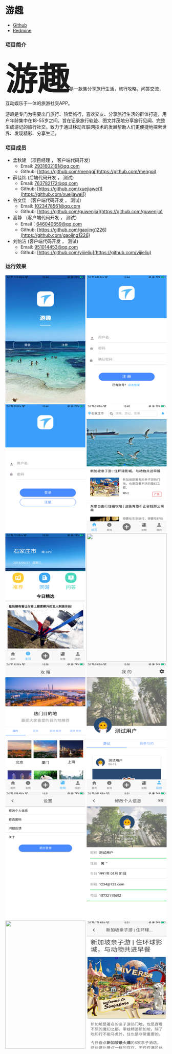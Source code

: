# 游趣
<ul>
  <li>
    <a href="https://github.com/mengqj/youqu">Github</a>
  </li>
  <li>
    <a href="http://10.7.1.5/projects/h5/wiki">Redmine</a>
  </li>
</ul>

### 项目简介
<strong style="font-size:100px;">游趣</strong>是一款集分享旅行生活，旅行攻略，问答交流，互动娱乐于一体的旅游社交APP。

游趣是专门为需要出门旅行、热爱旅行，喜欢交友、分享旅行生活的群体打造，用户年龄集中在18-55岁之间。旨在记录旅行轨迹、图文并茂地分享旅行见闻、完整生成游记的旅行社交。致力于通过移动互联网技术的发展帮助人们更便捷地探索世界、发现精彩、分享生活。

### 项目成员
* 孟秋建 （项目经理 ， 客户端代码开发）
    * Email: <2931602191@qq.com>
    * Github: [https://github.com/mengqj](https://github.com/mengqj)
* 薛佳炜  (后端代码开发 ， 测试)
     * Email: <763782172@qq.com>
     * Github: [https://github.com/xuejiawei1](https://github.com/xuejiawei1)
* 谷文佳  （客户端代码开发 ， 测试）
     * Email: <1023478561@qq.com>
     * Github: [https://github.com/guwenjia](https://github.com/guwenjia)
* 高静   （客户端代码开发 ， 测试）
     * Email：<646040659@qq.com>
     * Github: [https://github.com/gaojing1226](https://github.com/gaojing1226)
* 刘怡洁   (客户端代码开发 ， 测试)
     * Email: <951014453@qq.com>
     * Github: [https://github.com/yijieliu](https://github.com/yijieliu)
     
### 运行效果
  <img src="images/thum/kaishi.png" width="250px" height="400px" >
  <img src="images/thum/zhuce.png" width="250px"  height="400px" >
  <img src="images/thum/login.png" width="250px" height="400px">
  
  <img src="images/thum/hone.png" width="250px" height="400px">
  <img src="images/thum/faxian.png" width="250px" height="400px">
  <img src="images/thum/fawenzi" width="250px" height="400px">
  <img src="images/thum/gonglue.png" width="250px" height="400px">
  
  <img src="images/thum/wo.png" width="250px" height="400px">
  <img src="images/thum/shezhi.png" width="250px" height="400px">
  <img src="images/thum/changeinfo.png" width="250px" height="400px">
  
  <img src="images/thum/gonglue-bejing.png" width="250px" height="400px">
  <img src="images/thum/ad.png" width="250px" height="400px">
  

